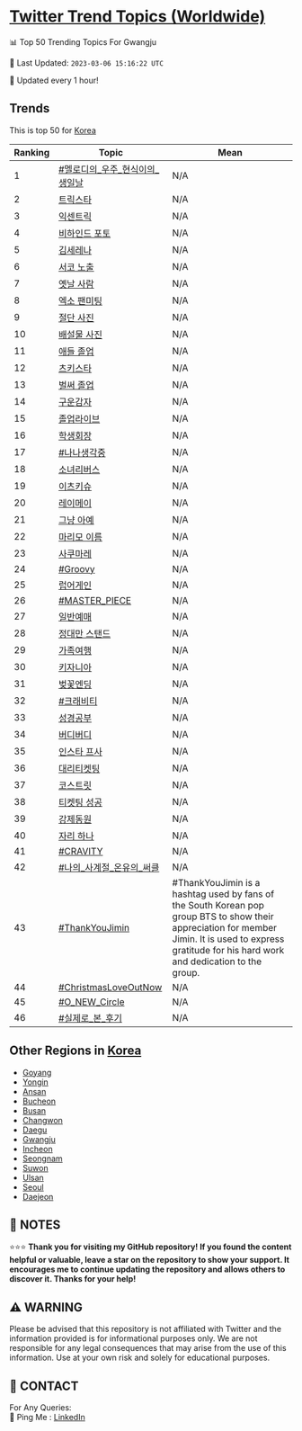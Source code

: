 [Twitter Trend Topics (Worldwide)](https://github.com/ErcinDedeoglu/Twitter-Trend-Topics)
==========


📊 Top 50 Trending Topics For Gwangju

📆 Last Updated: `2023-03-06 15:16:22 UTC`

🔧 Updated every 1 hour!


## Trends

This is top 50 for [Korea](</Korea>)

| Ranking | Topic | Mean |
| ------- | ------------ | ------------ |
| 1 | [#멜로디의_우주_현식이의_생일날](http://twitter.com/search?q=%23%eb%a9%9c%eb%a1%9c%eb%94%94%ec%9d%98_%ec%9a%b0%ec%a3%bc_%ed%98%84%ec%8b%9d%ec%9d%b4%ec%9d%98_%ec%83%9d%ec%9d%bc%eb%82%a0) | N/A |
| 2 | [트릭스타](http://twitter.com/search?q=%ed%8a%b8%eb%a6%ad%ec%8a%a4%ed%83%80) | N/A |
| 3 | [익센트릭](http://twitter.com/search?q=%ec%9d%b5%ec%84%bc%ed%8a%b8%eb%a6%ad) | N/A |
| 4 | [비하인드 포토](http://twitter.com/search?q=%eb%b9%84%ed%95%98%ec%9d%b8%eb%93%9c+%ed%8f%ac%ed%86%a0) | N/A |
| 5 | [김세레나](http://twitter.com/search?q=%ea%b9%80%ec%84%b8%eb%a0%88%eb%82%98) | N/A |
| 6 | [서코 노출](http://twitter.com/search?q=%ec%84%9c%ec%bd%94+%eb%85%b8%ec%b6%9c) | N/A |
| 7 | [옛날 사람](http://twitter.com/search?q=%ec%98%9b%eb%82%a0+%ec%82%ac%eb%9e%8c) | N/A |
| 8 | [엑소 팬미팅](http://twitter.com/search?q=%ec%97%91%ec%86%8c+%ed%8c%ac%eb%af%b8%ed%8c%85) | N/A |
| 9 | [절단 사진](http://twitter.com/search?q=%ec%a0%88%eb%8b%a8+%ec%82%ac%ec%a7%84) | N/A |
| 10 | [배설물 사진](http://twitter.com/search?q=%eb%b0%b0%ec%84%a4%eb%ac%bc+%ec%82%ac%ec%a7%84) | N/A |
| 11 | [애들 졸업](http://twitter.com/search?q=%ec%95%a0%eb%93%a4+%ec%a1%b8%ec%97%85) | N/A |
| 12 | [츠키스타](http://twitter.com/search?q=%ec%b8%a0%ed%82%a4%ec%8a%a4%ed%83%80) | N/A |
| 13 | [벌써 졸업](http://twitter.com/search?q=%eb%b2%8c%ec%8d%a8+%ec%a1%b8%ec%97%85) | N/A |
| 14 | [구운감자](http://twitter.com/search?q=%ea%b5%ac%ec%9a%b4%ea%b0%90%ec%9e%90) | N/A |
| 15 | [졸업라이브](http://twitter.com/search?q=%ec%a1%b8%ec%97%85%eb%9d%bc%ec%9d%b4%eb%b8%8c) | N/A |
| 16 | [학생회장](http://twitter.com/search?q=%ed%95%99%ec%83%9d%ed%9a%8c%ec%9e%a5) | N/A |
| 17 | [#나나생각중](http://twitter.com/search?q=%23%eb%82%98%eb%82%98%ec%83%9d%ea%b0%81%ec%a4%91) | N/A |
| 18 | [소녀리버스](http://twitter.com/search?q=%ec%86%8c%eb%85%80%eb%a6%ac%eb%b2%84%ec%8a%a4) | N/A |
| 19 | [이츠키슈](http://twitter.com/search?q=%ec%9d%b4%ec%b8%a0%ed%82%a4%ec%8a%88) | N/A |
| 20 | [레이메이](http://twitter.com/search?q=%eb%a0%88%ec%9d%b4%eb%a9%94%ec%9d%b4) | N/A |
| 21 | [그냥 아예](http://twitter.com/search?q=%ea%b7%b8%eb%83%a5+%ec%95%84%ec%98%88) | N/A |
| 22 | [마리모 이름](http://twitter.com/search?q=%eb%a7%88%eb%a6%ac%eb%aa%a8+%ec%9d%b4%eb%a6%84) | N/A |
| 23 | [사쿠마레](http://twitter.com/search?q=%ec%82%ac%ec%bf%a0%eb%a7%88%eb%a0%88) | N/A |
| 24 | [#Groovy](http://twitter.com/search?q=%23Groovy) | N/A |
| 25 | [럽어게인](http://twitter.com/search?q=%eb%9f%bd%ec%96%b4%ea%b2%8c%ec%9d%b8) | N/A |
| 26 | [#MASTER_PIECE](http://twitter.com/search?q=%23MASTER_PIECE) | N/A |
| 27 | [일반예매](http://twitter.com/search?q=%ec%9d%bc%eb%b0%98%ec%98%88%eb%a7%a4) | N/A |
| 28 | [정대만 스탠드](http://twitter.com/search?q=%ec%a0%95%eb%8c%80%eb%a7%8c+%ec%8a%a4%ed%83%a0%eb%93%9c) | N/A |
| 29 | [가족여행](http://twitter.com/search?q=%ea%b0%80%ec%a1%b1%ec%97%ac%ed%96%89) | N/A |
| 30 | [키자니아](http://twitter.com/search?q=%ed%82%a4%ec%9e%90%eb%8b%88%ec%95%84) | N/A |
| 31 | [벚꽃엔딩](http://twitter.com/search?q=%eb%b2%9a%ea%bd%83%ec%97%94%eb%94%a9) | N/A |
| 32 | [#크래비티](http://twitter.com/search?q=%23%ed%81%ac%eb%9e%98%eb%b9%84%ed%8b%b0) | N/A |
| 33 | [성경공부](http://twitter.com/search?q=%ec%84%b1%ea%b2%bd%ea%b3%b5%eb%b6%80) | N/A |
| 34 | [버디버디](http://twitter.com/search?q=%eb%b2%84%eb%94%94%eb%b2%84%eb%94%94) | N/A |
| 35 | [인스타 프사](http://twitter.com/search?q=%ec%9d%b8%ec%8a%a4%ed%83%80+%ed%94%84%ec%82%ac) | N/A |
| 36 | [대리티켓팅](http://twitter.com/search?q=%eb%8c%80%eb%a6%ac%ed%8b%b0%ec%bc%93%ed%8c%85) | N/A |
| 37 | [코스트릿](http://twitter.com/search?q=%ec%bd%94%ec%8a%a4%ed%8a%b8%eb%a6%bf) | N/A |
| 38 | [티켓팅 성공](http://twitter.com/search?q=%ed%8b%b0%ec%bc%93%ed%8c%85+%ec%84%b1%ea%b3%b5) | N/A |
| 39 | [강제동원](http://twitter.com/search?q=%ea%b0%95%ec%a0%9c%eb%8f%99%ec%9b%90) | N/A |
| 40 | [자리 하나](http://twitter.com/search?q=%ec%9e%90%eb%a6%ac+%ed%95%98%eb%82%98) | N/A |
| 41 | [#CRAVITY](http://twitter.com/search?q=%23CRAVITY) | N/A |
| 42 | [#나의_사계절_온유의_써클](http://twitter.com/search?q=%23%eb%82%98%ec%9d%98_%ec%82%ac%ea%b3%84%ec%a0%88_%ec%98%a8%ec%9c%a0%ec%9d%98_%ec%8d%a8%ed%81%b4) | N/A |
| 43 | [#ThankYouJimin](http://twitter.com/search?q=%23ThankYouJimin) | #ThankYouJimin is a hashtag used by fans of the South Korean pop group BTS to show their appreciation for member Jimin. It is used to express gratitude for his hard work and dedication to the group. |
| 44 | [#ChristmasLoveOutNow](http://twitter.com/search?q=%23ChristmasLoveOutNow) | N/A |
| 45 | [#O_NEW_Circle](http://twitter.com/search?q=%23O_NEW_Circle) | N/A |
| 46 | [#실제로_본_후기](http://twitter.com/search?q=%23%ec%8b%a4%ec%a0%9c%eb%a1%9c_%eb%b3%b8_%ed%9b%84%ea%b8%b0) | N/A |



## Other Regions in [Korea](</Korea>)

* [Goyang](</Korea/Goyang.md>)
* [Yongin](</Korea/Yongin.md>)
* [Ansan](</Korea/Ansan.md>)
* [Bucheon](</Korea/Bucheon.md>)
* [Busan](</Korea/Busan.md>)
* [Changwon](</Korea/Changwon.md>)
* [Daegu](</Korea/Daegu.md>)
* [Gwangju](</Korea/Gwangju.md>)
* [Incheon](</Korea/Incheon.md>)
* [Seongnam](</Korea/Seongnam.md>)
* [Suwon](</Korea/Suwon.md>)
* [Ulsan](</Korea/Ulsan.md>)
* [Seoul](</Korea/Seoul.md>)
* [Daejeon](</Korea/Daejeon.md>)



## 📝 NOTES

⭐⭐⭐ **Thank you for visiting my GitHub repository! If you found the content helpful or valuable, leave a star on the repository to show your support. It encourages me to continue updating the repository and allows others to discover it. Thanks for your help!**


## ⚠️ WARNING

Please be advised that this repository is not affiliated with Twitter and the information provided is for informational purposes only. We are not responsible for any legal consequences that may arise from the use of this information. Use at your own risk and solely for educational purposes.


## 📨 CONTACT

 For Any Queries:  
            🏓 Ping Me : [LinkedIn](https://www.linkedin.com/in/ercindedeoglu/)
